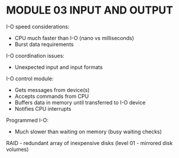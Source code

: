 # MODULE 03 INPUT AND OUTPUT

I-O speed considerations:

* CPU much faster than I-O (nano vs milliseconds)
* Burst data requirements

I-O coordination issues:

* Unexpected input and input formats

I-O control module:

* Gets messages from device(s)
* Accepts commands from CPU
* Buffers data in memory until transferred to I-O device
* Notifies CPU interrupts

Programmed I-O:

* Much slower than waiting on memory (busy waiting checks)

RAID - redundant array of inexpensive disks (level 01 - mirrored disk volumes)
